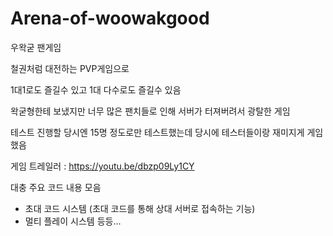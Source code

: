 # Arena-of-woowakgood


우왁굳 팬게임

철권처럼 대전하는 PVP게임으로

1대1로도 즐길수 있고 1대 다수로도 즐길수 있음

왁굳형한테 보냈지만 너무 많은 팬치들로 인해 서버가 터져버려서 광탈한 게임

테스트 진행할 당시엔 15명 정도로만 테스트했는데 당시에 테스터들이랑 재미지게 게임 했음


게임 트레일러 : 
https://youtu.be/dbzp09Ly1CY


대충 주요 코드 내용 모음
- 초대 코드 시스템 (초대 코드를 통해 상대 서버로 접속하는 기능)
- 멀티 플레이 시스템
등등...
